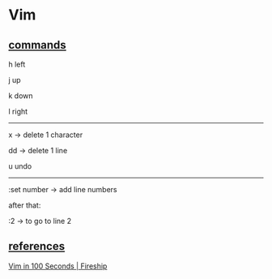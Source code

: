 # Vim

## [commands](https://github.com/CoderSales/Vim/blob/main/docs/commands.md)

h left

j up

k down

l right

_____

x -> delete 1 character



dd -> delete 1 line



u undo

____

:set number -> add line numbers



after that:



:2 -> to go to line 2

## [references](https://github.com/CoderSales/Vim/blob/main/docs/references.md)

[Vim in 100 Seconds | Fireship](https://youtu.be/-txKSRn0qeA?t=68)
